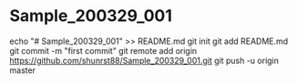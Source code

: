 # Sample_200329_001
echo "# Sample_200329_001" >> README.md
git init
git add README.md
git commit -m "first commit"
git remote add origin https://github.com/shunrst88/Sample_200329_001.git
git push -u origin master
                
